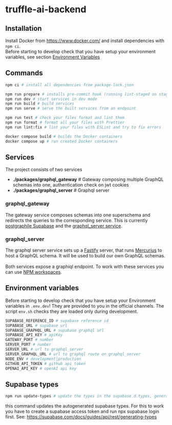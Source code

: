 # truffle-ai-backend

## Installation

Install Docker from https://www.docker.com/ and install dependencies with `npm ci`.<br/>
Before starting to develop check that you have setup your environment variables, see section [Environment Variables](#Environment-variables)

## Commands

```zsh
npm ci # install all dependencies from package-lock.json

npm run prepare # installs pre-commit hook (running lint-staged on staged files)
npm run dev # start services in dev mode
npm run build # build services
npm run serve # serve the built services from an endpoint

npm run test # check your files format and lint them
npm run format # format all your files with Prettier
npm run lint:fix # lint your files with ESLint and try to fix errors

docker compose build # builds the Docker containers
docker compose up # run created Docker containers
```

## Services

The project consists of two services

- **./packages/graphql_gateway** # Gateway composing multiple GraphQL schemas into one, authentication check on jwt cookies
- **./packages/graphql_server** # Graphql server

### graphql_gateway

The gateway service composes schemas into one superschema and redirects the queries to the corresponding service. This is currently [postgraphile Supabase](https://supabase.com/blog/graphql-now-available) and the [graphql_server service](./packages/graphql_server).

### graphql_server

The graphql server service sets up a [Fastify](https://www.fastify.io/) server, that runs [Mercurius](https://mercurius.dev/#/) to host a GraphQL schema. It will be used to build our own GraphQL schemas.
<br /><br/>
Both services expose a graphiql endpoint. To work with these services you can use [NPM workspaces](https://docs.npmjs.com/cli/v9/using-npm/workspaces).

## Environment variables

Before starting to develop check that you have setup your Environment variables in `.env.dev`! They are provided to you in the official channels. The script `env.sh` checks they are loaded only during development.

```zsh
SUPABASE_REFERENCE_ID # supabase reference id
SUPABASE_URL # supabase url
SUPABASE_GRAPHQL_URL # supabase graphql url
SUPABASE_API_KEY # apiKey
GATEWAY_PORT # number
SERVER_PORT # number
SERVER_URL # url to graphql_server
SERVER_GRAPHQL_URL # url to graphql route on graphql_server
NODE_ENV # development|production
GITHUB_API_TOKEN # github api token
OPENAI_API_KEY # openAI api key
```

## Supabase types

```zsh
npm run update-types # update the types in the supabase.d.types, generated by supabase
```

this command updates the autogenerated supabase types. For this to work you have to create a supabase access token and run npx supabase login first.
See: https://supabase.com/docs/guides/api/rest/generating-types
